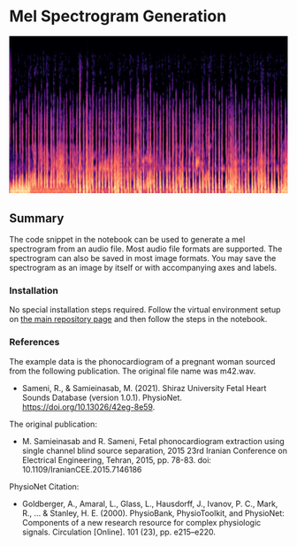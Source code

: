 # Mel Spectrogram Generation

![Mel Spectrogram of a Phonocardiogram of a Pregnant Woman](example/output/example_heart_beat.png "Mask Extraction and Overlay")

## Summary
The code snippet in the notebook can be used to generate a mel spectrogram from an audio file. Most audio file formats are supported. The spectrogram can also be saved in most image formats. You may save the spectrogram as an image by itself or with accompanying axes and labels.

### Installation
No special installation steps required. Follow the virtual environment setup on
[the main repository page](../README.md#installation) and then follow the steps in the notebook.

### References
The example data is the phonocardiogram of a pregnant woman sourced from the following publication. The original file name was m42.wav.  
* Sameni, R., & Samieinasab, M. (2021). Shiraz University Fetal Heart Sounds Database (version 1.0.1). PhysioNet. https://doi.org/10.13026/42eg-8e59.

The original publication:
* M. Samieinasab and R. Sameni, Fetal phonocardiogram extraction using single channel blind source separation, 2015 23rd Iranian Conference on Electrical Engineering, Tehran, 2015, pp. 78-83. doi: 10.1109/IranianCEE.2015.7146186

PhysioNet Citation:  
* Goldberger, A., Amaral, L., Glass, L., Hausdorff, J., Ivanov, P. C., Mark, R., ... & Stanley, H. E. (2000). PhysioBank, PhysioToolkit, and PhysioNet: Components of a new research resource for complex physiologic signals. Circulation [Online]. 101 (23), pp. e215–e220.

